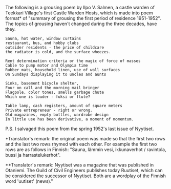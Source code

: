 
The following is a grousing poem by Ilpo V. Salmen, a castle warden of Teekkari Village's first Castle Warden Hosts, which is made into poem format\* of "summary of grousing the first period of residence 1951-1952". The topics of grousing haven't changed during the three decades, have they.

```
Sauna, hot water, window curtains
restaurant, bus, and hobby clubs
outsider residents - the price of childcare
the radiator is cold, and the surface wheezes.

Rent determination criteria or the magic of force of masses
Cable to pump motor and Olympia time
Rubber mats, household linen, use of wall surfaces
On Sundays displaying it to uncles and aunts

Sinks, basement bicycle shelter,
Four on call and the morning mail bringer
Flagpole, color tones, smells garbage chute
Which one is louder - fuksi or flute?

Table lamp, cash registers, amount of square meters
Private entrepreneur - right or wrong.
Old magazines, empty bottles, wardrobe design
In little use has been derivative, a moment of momentum.
```
P.S. I salvaged this poem from the spring 1952's last issue of Nyytiset.

\*Translator's remark: the original poem was made so that the first two rows and the last two rows rhymed with each other. For example the first two rows are as follows in Finnish: "Sauna, lämmin vesi, ikkunaverhot / ravintola, bussi ja harrastelukerhot".

\*\*Translator's remark: Nyytiset was a magazine that was published in Otaniemi. The Guild of Civil Engineers publishes today Ruutiset, which can be considered the successor of Nyytiset. Both are a wordplay of the Finnish word 'uutiset' (news)."